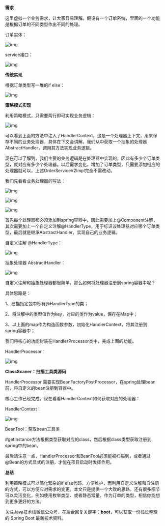 **需求**

这里虚拟一个业务需求，让大家容易理解。假设有一个订单系统，里面的一个功能是根据订单的不同类型作出不同的处理。

订单实体：

![img](https://mmbiz.qpic.cn/mmbiz_jpg/SJm51egHPPFrghk6juJMQtRPzWvpynx36DwITcdxiaJLlzJFb4KIKQ3RJz0J4Et5A3icicicNRHKIq0FZiauuEpX4BA/640?wx_fmt=jpeg&tp=webp&wxfrom=5&wx_lazy=1&wx_co=1)

service接口：

![img](https://mmbiz.qpic.cn/mmbiz_jpg/SJm51egHPPFrghk6juJMQtRPzWvpynx3EVoXh9SicljUVA2VsfqKGs5iczdBWViclzrSYBCDNcKNz7kSb7OUqrbPw/640?wx_fmt=jpeg&tp=webp&wxfrom=5&wx_lazy=1&wx_co=1)





**传统实现**



根据订单类型写一堆的if else：

![img](https://mmbiz.qpic.cn/mmbiz_jpg/SJm51egHPPFrghk6juJMQtRPzWvpynx30vCB2Nd9zNDMxXGnicaxiaB4ZPI99EQ2H2BXD7KnThVMfvJTJYrmfp2A/640?wx_fmt=jpeg&tp=webp&wxfrom=5&wx_lazy=1&wx_co=1)





**策略模式实现**



利用策略模式，只需要两行即可实现业务逻辑：

![img](https://mmbiz.qpic.cn/mmbiz_jpg/SJm51egHPPFrghk6juJMQtRPzWvpynx30jXr7zvic8YF35PuQd22X5Gf4ch7HpmPWFx0qzO5u2nc7k1MwJXrxJA/640?wx_fmt=jpeg&tp=webp&wxfrom=5&wx_lazy=1&wx_co=1)

可以看到上面的方法中注入了HandlerContext，这是一个处理器上下文，用来保存不同的业务处理器，具体在下文会讲解。我们从中获取一个抽象的处理器AbstractHandler，调用其方法实现业务逻辑。

现在可以了解到，我们主要的业务逻辑是在处理器中实现的，因此有多少个订单类型，就对应有多少个处理器。以后需求变化，增加了订单类型，只需要添加相应的处理器就可以，上述OrderServiceV2Impl完全不需改动。

我们先看看业务处理器的写法：

![img](https://mmbiz.qpic.cn/mmbiz_jpg/SJm51egHPPFrghk6juJMQtRPzWvpynx376vuiaa3LTZBz0o1vtrac4rqMGNWk6mSibssMZoLm5QYgPwKCmicCww6A/640?wx_fmt=jpeg&tp=webp&wxfrom=5&wx_lazy=1&wx_co=1)

![img](https://mmbiz.qpic.cn/mmbiz_jpg/SJm51egHPPFrghk6juJMQtRPzWvpynx3I9zgwK6dxk6Hp13vDHLgUCX1gzaJYOHnQKspyAr0fjSicEwv7z1I9Jw/640?wx_fmt=jpeg&tp=webp&wxfrom=5&wx_lazy=1&wx_co=1)

![img](https://mmbiz.qpic.cn/mmbiz_jpg/SJm51egHPPFrghk6juJMQtRPzWvpynx3QCAQlX6gcpmug5LcLCnV1ibMNprHLK8NHhIjcaiciak4AM9W3nF1163fw/640?wx_fmt=jpeg&tp=webp&wxfrom=5&wx_lazy=1&wx_co=1)

首先每个处理器都必须添加到spring容器中，因此需要加上@Component注解，其次需要加上一个自定义注解@HandlerType，用于标识该处理器对应哪个订单类型，最后就是继承AbstractHandler，实现自己的业务逻辑。

自定义注解 @HandlerType：

![img](https://mmbiz.qpic.cn/mmbiz_jpg/SJm51egHPPFrghk6juJMQtRPzWvpynx3gjNLxl2UuRc0Ots0fQzj1bv1cQG1WZC3PatTM1XjmAHL0VlVFaiaxPw/640?wx_fmt=jpeg&tp=webp&wxfrom=5&wx_lazy=1&wx_co=1)

抽象处理器 AbstractHandler：

![img](https://mmbiz.qpic.cn/mmbiz_jpg/SJm51egHPPFrghk6juJMQtRPzWvpynx3j6yLtsicLHpApWxLzCq1gfIWbkvEE9rYTHo6hapAQyUmsiaVBW77AU0Q/640?wx_fmt=jpeg&tp=webp&wxfrom=5&wx_lazy=1&wx_co=1)

自定义注解和抽象处理器都很简单，那么如何将处理器注册到spring容器中呢？

具体思路是：

1、扫描指定包中标有@HandlerType的类；

2、将注解中的类型值作为key，对应的类作为value，保存在Map中；

3、以上面的map作为构造函数参数，初始化HandlerContext，将其注册到spring容器中；

我们将核心的功能封装在HandlerProcessor类中，完成上面的功能。

HandlerProcessor：

![img](https://mmbiz.qpic.cn/mmbiz_jpg/SJm51egHPPFrghk6juJMQtRPzWvpynx3yAxEAQ52qTdfekGqLg8DLdSxvLgDv7PZn50icCic020wmNw0WBAw8Gicg/640?wx_fmt=jpeg&tp=webp&wxfrom=5&wx_lazy=1&wx_co=1)





**ClassScaner：扫描工具类源码**



HandlerProcessor 需要实现BeanFactoryPostProcessor，在spring处理bean前，将自定义的bean注册到容器中。

核心工作已经完成，现在看看HandlerContext如何获取对应的处理器：

HandlerContext：

![img](https://mmbiz.qpic.cn/mmbiz_jpg/SJm51egHPPFrghk6juJMQtRPzWvpynx3icPaamB43AJd2NQDn9cIEFnH6ibP1FRLBYu3qKpyZGHfQc1dqCPNPn6w/640?wx_fmt=jpeg&tp=webp&wxfrom=5&wx_lazy=1&wx_co=1)

BeanTool：获取bean工具类

\#getInstance方法根据类型获取对应的class，然后根据class类型获取注册到spring中的bean。

最后请注意一点，HandlerProcessor和BeanTool必须能被扫描到，或者通过@Bean的方式显式的注册，才能在项目启动时发挥作用。



**总结**

利用策略模式可以简化繁杂的if else代码，方便维护，而利用自定义注解和自注册的方式，可以方便应对需求的变更。本文只是提供一个大致的思路，还有很多细节可以灵活变化，例如使用枚举类型、或者静态常量，作为订单的类型，相信你能想到更多更好的方法。

关注Java技术栈微信公众号，在后台回复关键字：**boot**，可以获取一份栈长整理的 Spring Boot 最新技术资料。